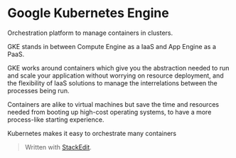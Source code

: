 # Google Kubernetes Engine

Orchestration platform to manage containers in clusters.

GKE stands in between Compute Engine as a IaaS and App Engine as a PaaS. 

GKE works around containers which give you the abstraction needed to run and scale your application without worrying on resource deployment, and the flexibility of IaaS solutions to manage the interrelations between the processes being run. 

Containers are alike to virtual machines but save the time and resources needed from booting up high-cost operating systems, to have a more process-like starting experience.

Kubernetes makes it easy to orchestrate many containers

> Written with [StackEdit](https://stackedit.io/).
<!--stackedit_data:
eyJoaXN0b3J5IjpbMTYyNjIzNDk4MiwzMjIzMTE1NywtNDczMj
Y2Nzc0XX0=
-->